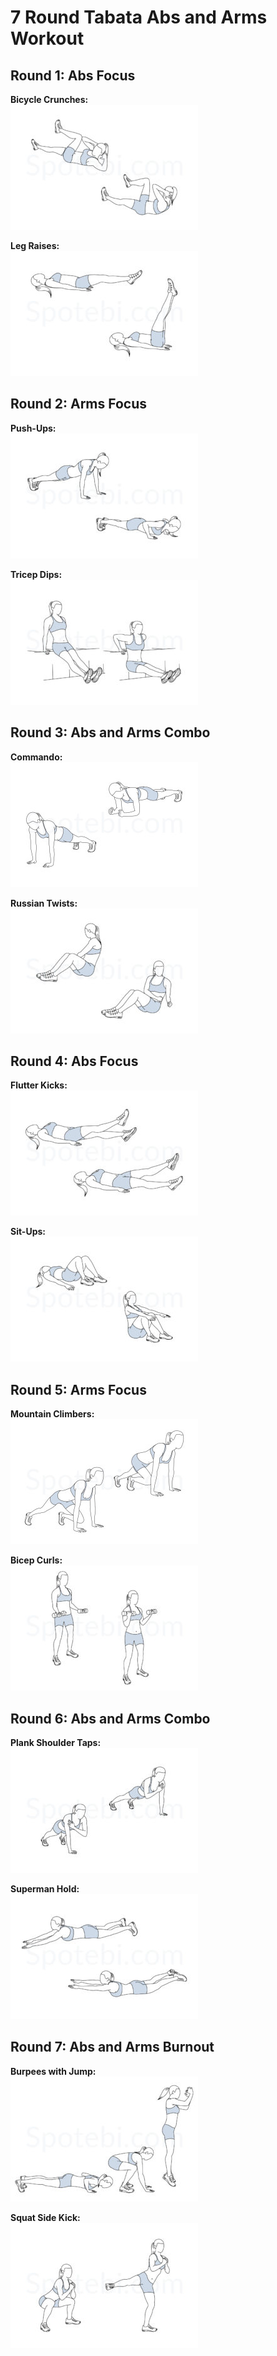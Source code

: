 # 7 Round Tabata Abs and Arms Workout

## Round 1: Abs Focus

**Bicycle Crunches:**  
![Bicycle Crunches](./images/bicycle-crunches.jpg)

**Leg Raises:**  
![Leg Raises](./images/straight-leg-raise.jpg)

## Round 2: Arms Focus

**Push-Ups:**  
![Push-Ups](./images/push-up.jpg)

**Tricep Dips:**  
![Tricep Dips](./images/tricep-dips.jpg)

## Round 3: Abs and Arms Combo

**Commando:**  
![Commando](./images/commando.jpg)

**Russian Twists:**  
![Russian Twists](./images/russian-twist.jpg)

## Round 4: Abs Focus

**Flutter Kicks:**  
![Flutter Kicks](./images/flutter-kicks.jpg)

**Sit-Ups:**   
![Sit-Ups](./images/sit-up.jpg)

## Round 5: Arms Focus

**Mountain Climbers:**  
![Mountain Climbers](./images/mountain-climbers.jpg)

**Bicep Curls:**   
![Bicep Curls](./images/biceps-curl.jpg)

## Round 6: Abs and Arms Combo

**Plank Shoulder Taps:**    
![Plank Shoulder Taps](./images/plank-shoulder-tap.jpg)

**Superman Hold:**  
![Superman Hold](./images/superman.jpg)

## Round 7: Abs and Arms Burnout

**Burpees with Jump:**    
![Burpees with Jump](./images/burpees.jpg)

**Squat Side Kick:**    
![Squat Side Kick](./images/squat-side-kick.jpg)
